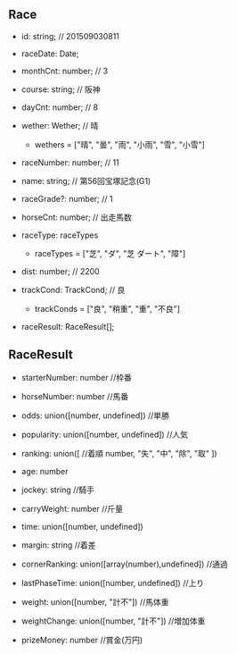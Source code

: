 ## Race
- id: string; // 201509030811
- raceDate: Date;
- monthCnt: number; // 3
- course: string; // 阪神
- dayCnt: number; // 8

- wether: Wether; // 晴
  - wethers = ["晴", "曇", "雨", "小雨", "雪", "小雪"]

- raceNumber: number; // 11
- name: string; // 第56回宝塚記念(G1)
- raceGrade?: number; // 1

- horseCnt: number; // 出走馬数 

- raceType: raceTypes
  - raceTypes = ["芝", "ダ", "芝 ダート", "障"]
- dist: number; // 2200

- trackCond: TrackCond; // 良
  - trackConds = ["良", "稍重", "重", "不良"]

- raceResult: RaceResult[];

## RaceResult
- starterNumber: number //枠番
- horseNumber: number //馬番

- odds: union([number, undefined]) //単勝
- popularity: union([number, undefined]) //人気

- ranking: union([ //着順
    number, "失", "中", "除", "取"
  ])

- age: number

- jockey: string //騎手
- carryWeight: number //斤量

- time: union([number, undefined])
- margin: string //着差
- cornerRanking: union([array(number),undefined]) //通過
- lastPhaseTime: union([number, undefined]) //上り

- weight: union([number, "計不"]) //馬体重
- weightChange: union([number, "計不"]) //増加体重
- prizeMoney: number //賞金(万円)